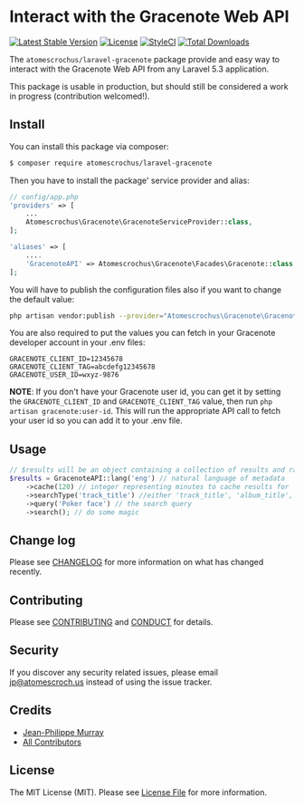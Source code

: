 # Interact with the Gracenote Web API

[![Latest Stable Version](https://poser.pugx.org/atomescrochus/laravel-gracenote/v/stable)](https://packagist.org/packages/atomescrochus/laravel-gracenote)
[![License](https://poser.pugx.org/atomescrochus/laravel-gracenote/license)](https://packagist.org/packages/atomescrochus/laravel-gracenote)
[![StyleCI](https://styleci.io/repos/76792572/shield?branch=master)](https://styleci.io/repos/76792572)
[![Total Downloads](https://poser.pugx.org/atomescrochus/laravel-gracenote/downloads)](https://packagist.org/packages/atomescrochus/laravel-gracenote)

The `atomescrochus/laravel-gracenote` package provide and easy way to interact with the Gracenote Web API from any Laravel 5.3 application.

This package is usable in production, but should still be considered a work in progress (contribution welcomed!).

## Install

You can install this package via composer:

``` bash
$ composer require atomescrochus/laravel-gracenote
```

Then you have to install the package' service provider and alias:

```php
// config/app.php
'providers' => [
    ...
    Atomescrochus\Gracenote\GracenoteServiceProvider::class,
];

'aliases' => [
	....
    'GracenoteAPI' => Atomescrochus\Gracenote\Facades\Gracenote::class,
];
```

You will have to publish the configuration files also if you want to change the default value:
```bash
php artisan vendor:publish --provider="Atomescrochus\Gracenote\GracenoteServiceProvider" --tag="config"
```

You are also required to put the values you can fetch in your Gracenote developer account in your .env files:

```
GRACENOTE_CLIENT_ID=12345678
GRACENOTE_CLIENT_TAG=abcdefg12345678
GRACENOTE_USER_ID=wxyz-9876
```

**NOTE**: If you don't have your Gracenote user id, you can get it by setting the `GRACENOTE_CLIENT_ID` and `GRACENOTE_CLIENT_TAG` value, then run `php artisan gracenote:user-id`. This will run the appropriate API call to fetch your user id so you can add it to your .env file.

## Usage

``` php
// $results will be an object containing a collection of results and raw response data from Gracenote
$results = GracenoteAPI::lang('eng') // natural language of metadata
    ->cache(120) // integer representing minutes to cache results for
    ->searchType('track_title') //either 'track_title', 'album_title', or 'artist'
    ->query('Poker face') // the search query
    ->search(); // do some magic
```

## Change log

Please see [CHANGELOG](CHANGELOG.md) for more information on what has changed recently.

## Contributing

Please see [CONTRIBUTING](CONTRIBUTING.md) and [CONDUCT](CONDUCT.md) for details.

## Security

If you discover any security related issues, please email jp@atomescroch.us instead of using the issue tracker.

## Credits

- [Jean-Philippe Murray](https://github.com/jpmurray)
- [All Contributors](../../contributors)

## License

The MIT License (MIT). Please see [License File](LICENSE.md) for more information.
